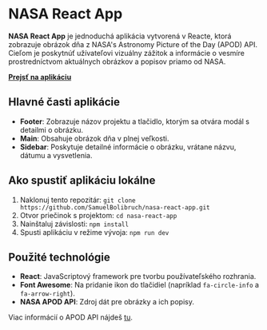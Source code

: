 # NASA React App

**NASA React App** je jednoduchá aplikácia vytvorená v Reacte, ktorá zobrazuje obrázok dňa z NASA's Astronomy Picture of the Day (APOD) API. Cieľom je poskytnúť užívateľovi vizuálny zážitok a informácie o vesmíre prostredníctvom aktuálnych obrázkov a popisov priamo od NASA.

[**Prejsť na aplikáciu**](https://my-nasa-react-app.netlify.app/)

## Hlavné časti aplikácie

- **Footer**: Zobrazuje názov projektu a tlačidlo, ktorým sa otvára modál s detailmi o obrázku.
- **Main**: Obsahuje obrázok dňa v plnej veľkosti.
- **Sidebar**: Poskytuje detailné informácie o obrázku, vrátane názvu, dátumu a vysvetlenia.

## Ako spustiť aplikáciu lokálne

1. Naklonuj tento repozitár: `git clone https://github.com/SamuelBolibruch/nasa-react-app.git`
2. Otvor priečinok s projektom: `cd nasa-react-app`
3. Nainštaluj závislosti: `npm install`
4. Spusti aplikáciu v režime vývoja: `npm run dev`

## Použité technológie

- **React**: JavaScriptový framework pre tvorbu používateľského rozhrania.
- **Font Awesome**: Na pridanie ikon do tlačidiel (napríklad `fa-circle-info` a `fa-arrow-right`).
- **NASA APOD API**: Zdroj dát pre obrázky a ich popisy.

Viac informácií o APOD API nájdeš [tu](https://api.nasa.gov/).

